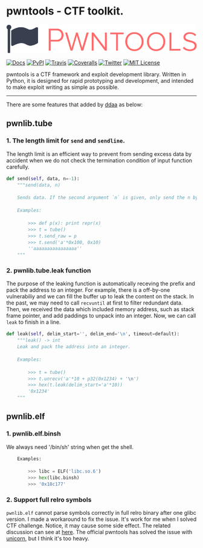 # pwntools - CTF toolkit.
![pwntools logo](https://github.com/Gallopsled/pwntools/blob/stable/docs/source/logo.png?raw=true)

[![Docs](https://readthedocs.org/projects/pwntools/badge/?version=stable)](https://docs.pwntools.com/)
[![PyPI](https://img.shields.io/badge/pypi-v3.5.1-green.svg?style=flat)](https://pypi.python.org/pypi/pwntools/)
[![Travis](https://travis-ci.org/Gallopsled/pwntools.svg)](https://travis-ci.org/Gallopsled/pwntools)
[![Coveralls](https://img.shields.io/coveralls/Gallopsled/pwntools/dev.svg)](https://coveralls.io/github/Gallopsled/pwntools?branch=dev)
[![Twitter](https://img.shields.io/badge/twitter-pwntools-4099FF.svg?style=flat)](https://twitter.com/pwntools)
[![MIT License](https://img.shields.io/badge/license-MIT-blue.svg?style=flat)](http://choosealicense.com/licenses/mit/)

pwntools is a CTF framework and exploit development library. Written in Python, it is designed for rapid prototyping and development, and intended to make exploit writing as simple as possible.

* * *

There are some features that added by [ddaa](http://ddaa.tw) as below:

## pwnlib.tube
### 1. The length limit for `send` and `sendline`.
The length limit is an efficient way to prevent from sending excess data by accident when we do not check the termination condition of input function carefully. 

```python
def send(self, data, n=-1):
    """send(data, n)

    Sends data. If the second argument `n` is given, only send the n bytes of data.

    Examples:

        >>> def p(x): print repr(x)
        >>> t = tube()
        >>> t.send_raw = p
        >>> t.send('a'*0x100, 0x10)
        ''aaaaaaaaaaaaaaaa''
    """
```

### 2. pwnlib.tube.leak function
The purpose of the leaking function is automatically receving the prefix and pack the address to an integer. For example, there is a off-by-one vulnerabiliy and we can fill the buffer up to leak the content on the stack. In the past, we may need to call `recvuntil` at first to filter redundant data. Then, we received the data which included memory address, such as stack frame pointer, and add paddings to unpack into an integer. Now, we can call `leak` to finish in a line.

```python
def leak(self, delim_start='', delim_end='\n', timeout=default):
    """leak() -> int
    Leak and pack the address into an integer.

    Examples:

        >>> t = tube()
        >>> t.unrecv('a'*10 + p32(0x1234) + '\n')
        >>> hex(t.leak(delim_start='a'*10))
        '0x1234'
    """
```

## pwnlib.elf
### 1. pwnlib.elf.binsh
We always need '/bin/sh' string when get the shell.

```python
    Examples:

        >>> libc = ELF('libc.so.6')
        >>> hex(libc.binsh)
        >>> '0x18c177'
```

### 2. Support full relro symbols
`pwnlib.elf` cannot parse symbols correctly in full relro binary after one glibc version. I made a workaround to fix the issue. It's work for me when I solved CTF challenge. Notice, it may cause some side effect. The related discussion can see at [here](http://github.com/Gallopsled/pwntools/pull/838). The official pwntools has solved the issue with [unicorn](https://github.com/Gallopsled/pwntools/pull/899), but I think it's too heavy.
